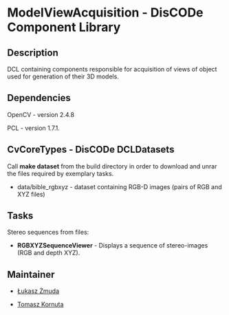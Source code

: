 ModelViewAcquisition - DisCODe Component Library
===========================================

Description
-----------

DCL containing components responsible for acquisition of views of object used for generation of their 3D models.

Dependencies
------------

OpenCV - version 2.4.8

PCL - version 1.7.1.

CvCoreTypes - DisCODe DCLDatasets
------------
Call __make dataset__ from the build directory in order to download and unrar the files required by exemplary tasks.
   * data/bible_rgbxyz - dataset containing RGB-D images (pairs of RGB and XYZ files)    
   
Tasks
------------

Stereo sequences from files:   
   * __RGBXYZSequenceViewer__ - Displays a sequence of  stereo-images (RGB and depth XYZ).


Maintainer
----------

- [Łukasz Żmuda](https://github.com/Sapphire1)

- [Tomasz Kornuta](https://github.com/tkornuta)

